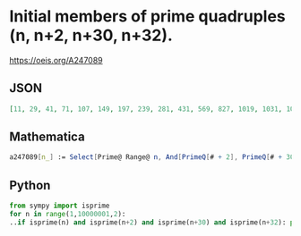 # Initial members of prime quadruples \(n, n\+2, n\+30, n\+32\)\.
https://oeis.org/A247089
## JSON
```JSON
[11, 29, 41, 71, 107, 149, 197, 239, 281, 431, 569, 827, 1019, 1031, 1061, 1289, 1451, 1667, 1997, 2081, 2111, 2237, 2309, 2657, 2969, 3299, 3329, 3359, 3527, 3821, 4019, 4127, 4229, 4241, 4517, 5849, 6269, 6659, 6761, 7457, 7559, 8597]
```
## Mathematica
```Mathematica
a247089[n_] := Select[Prime@ Range@ n, And[PrimeQ[# + 2], PrimeQ[# + 30], PrimeQ[# + 32]] &]; a247089[1100] (* _Michael De Vlieger_, Jan 11 2015 *)
```
## Python
```Python
from sympy import isprime
for n in range(1,10000001,2):
..if isprime(n) and isprime(n+2) and isprime(n+30) and isprime(n+32): print(n,end=', ')
```
